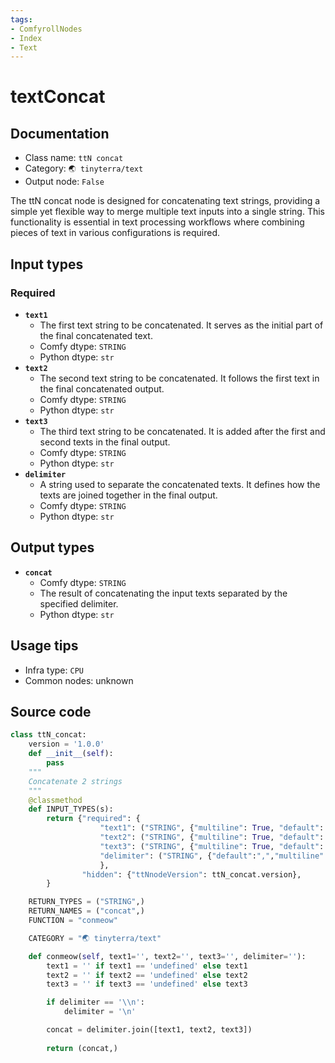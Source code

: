 ```yaml
---
tags:
- ComfyrollNodes
- Index
- Text
---
```


# textConcat
## Documentation
- Class name: `ttN concat`
- Category: `🌏 tinyterra/text`
- Output node: `False`

The ttN concat node is designed for concatenating text strings, providing a simple yet flexible way to merge multiple text inputs into a single string. This functionality is essential in text processing workflows where combining pieces of text in various configurations is required.
## Input types
### Required
- **`text1`**
    - The first text string to be concatenated. It serves as the initial part of the final concatenated text.
    - Comfy dtype: `STRING`
    - Python dtype: `str`
- **`text2`**
    - The second text string to be concatenated. It follows the first text in the final concatenated output.
    - Comfy dtype: `STRING`
    - Python dtype: `str`
- **`text3`**
    - The third text string to be concatenated. It is added after the first and second texts in the final output.
    - Comfy dtype: `STRING`
    - Python dtype: `str`
- **`delimiter`**
    - A string used to separate the concatenated texts. It defines how the texts are joined together in the final output.
    - Comfy dtype: `STRING`
    - Python dtype: `str`
## Output types
- **`concat`**
    - Comfy dtype: `STRING`
    - The result of concatenating the input texts separated by the specified delimiter.
    - Python dtype: `str`
## Usage tips
- Infra type: `CPU`
- Common nodes: unknown


## Source code
```python
class ttN_concat:
    version = '1.0.0'
    def __init__(self):
        pass
    """
    Concatenate 2 strings
    """
    @classmethod
    def INPUT_TYPES(s):
        return {"required": {
                    "text1": ("STRING", {"multiline": True, "default": '', "dynamicPrompts": True}),
                    "text2": ("STRING", {"multiline": True, "default": '', "dynamicPrompts": True}),
                    "text3": ("STRING", {"multiline": True, "default": '', "dynamicPrompts": True}),
                    "delimiter": ("STRING", {"default":",","multiline": False}),
                    },
                "hidden": {"ttNnodeVersion": ttN_concat.version},
        }

    RETURN_TYPES = ("STRING",)
    RETURN_NAMES = ("concat",)
    FUNCTION = "conmeow"

    CATEGORY = "🌏 tinyterra/text"

    def conmeow(self, text1='', text2='', text3='', delimiter=''):
        text1 = '' if text1 == 'undefined' else text1
        text2 = '' if text2 == 'undefined' else text2
        text3 = '' if text3 == 'undefined' else text3

        if delimiter == '\\n':
            delimiter = '\n'

        concat = delimiter.join([text1, text2, text3])
       
        return (concat,)

```
